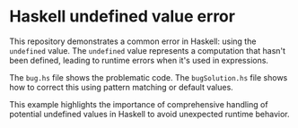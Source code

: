# Haskell undefined value error

This repository demonstrates a common error in Haskell: using the `undefined` value.  The `undefined` value represents a computation that hasn't been defined, leading to runtime errors when it's used in expressions.

The `bug.hs` file shows the problematic code. The `bugSolution.hs` file shows how to correct this using pattern matching or default values.

This example highlights the importance of comprehensive handling of potential undefined values in Haskell to avoid unexpected runtime behavior.